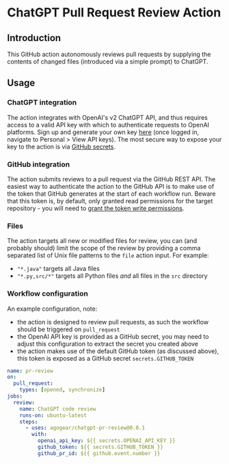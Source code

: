 # ChatGPT Pull Request Review Action

## Introduction

This GitHub action autonomously reviews pull requests by supplying the contents of changed files (introduced via a simple prompt) to ChatGPT.

## Usage

### ChatGPT integration

The action integrates with OpenAI's v2 ChatGPT API, and thus requires access to a valid API key with which to authenticate requests to OpenAI platforms. Sign up and generate your own key [here](https://platform.openai.com) (once logged in, navigate to Personal > View API keys). The most secure way to expose your key to the action is via [GitHub secrets](https://docs.github.com/en/actions/security-guides/encrypted-secrets).

### GitHub integration

The action submits reviews to a pull request via the GitHub REST API. The easiest way to authenticate the action to the GitHub API is to make use of the token that GitHub generates at the start of each workflow run. Beware that this token is, by default, only granted read permissions for the target repository - you will need to [grant the token write permissions](https://docs.github.com/en/repositories/managing-your-repositorys-settings-and-features/enabling-features-for-your-repository/managing-github-actions-settings-for-a-repository#configuring-the-default-github_token-permissions).

### Files

The action targets all new or modified files for review, you can (and probably should) limit the scope of the review by providing a comma separated list of Unix file patterns to the `file` action input. For example:

- `"*.java"` targets all Java files
- `"*.py,src/*"` targets all Python files *and* all files in the `src` directory  

### Workflow configuration

An example configuration, note:

- the action is designed to review pull requests, as such the workflow should be triggered on `pull_request`
- the OpenAI API key is provided as a GitHub secret, you may need to adjust this configuration to extract the secret you created above
- the action makes use of the default GitHub token (as discussed above), this token is exposed as a GitHub secret `secrets.GITHUB_TOKEN`

```yaml
name: pr-review
on:
  pull_request:
    types: [opened, synchronize]
jobs:
  review:
    name: ChatGPT code review
    runs-on: ubuntu-latest
    steps:
      - uses: agogear/chatgpt-pr-review@0.0.1
        with:
          openai_api_key: ${{ secrets.OPENAI_API_KEY }}
          github_token: ${{ secrets.GITHUB_TOKEN }}
          github_pr_id: ${{ github.event.number }}
```
